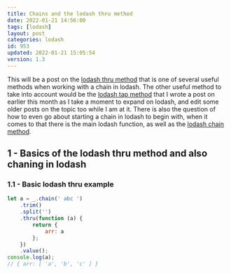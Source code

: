 ```yaml
---
title: Chains and the lodash thru method
date: 2022-01-21 14:56:00
tags: [lodash]
layout: post
categories: lodash
id: 953
updated: 2022-01-21 15:05:54
version: 1.3
---
```


This will be a post on the [lodash thru method](https://lodash.com/docs/4.17.15#thru) that is one of several useful methods when working with a chain in lodash. The other useful method to take into account would be the [lodash tap method](/2022/01/07/lodash_tap/) that I wrote a post on earlier this month as I take a moment to expand on lodash, and edit some older posts on the topic too while I am at it. There is also the question of how to even go about starting a chain in lodash to begin with, when it comes to that there is the main lodash function, as well as the [lodash chain method](/2018/11/11/lodash_chain/).

<!-- more -->


## 1 - Basics of the lodash thru method and also chaning in lodash


### 1.1 - Basic lodash thru example

```js
let a = _.chain(' abc ')
    .trim()
    .split('')
    .thru(function (a) {
        return {
            arr: a
        };
    })
    .value();
console.log(a);
// { arr: [ 'a', 'b', 'c' ] }
```